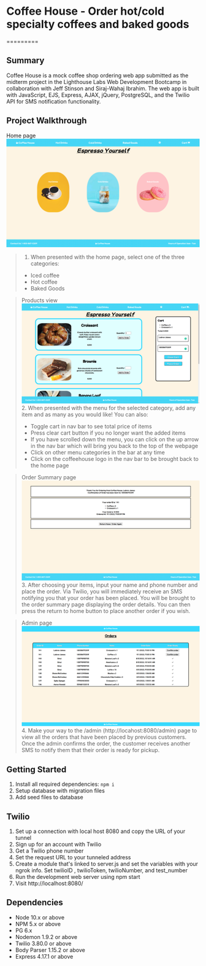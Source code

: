# Coffee House - Order hot/cold specialty coffees and baked goods
=========
## Summary
Coffee House is a mock coffee shop ordering web app submitted as the midterm project in the Lighthouse Labs Web Development Bootcamp in collaboration with Jeff Stinson and Siraj-Wahaj Ibrahim. The web app is built with JavaScript, EJS, Express, AJAX, jQuery, PostgreSQL, and the Twilio API for SMS notification functionality.

## Project Walkthrough
Home page
!["Screenshot of the home view"](https://github.com/jeandre-visser/coffeehouse/blob/master/images/Home.png)
> 1. When presented with the home page, select one of the three categories:
>  - Iced coffee
>  - Hot coffee
>  - Baked Goods

>Products view
!["Screenshot of the products view"](https://github.com/jeandre-visser/coffeehouse/blob/master/images/Products.png)
>2. When presented with the menu for the selected category, add any item and as many as you would like! You can also: 
>  - Toggle cart in nav bar to see total price of items
>  - Press clear cart button if you no longer want the added items
>  - If you have scrolled down the menu, you can click on the up arrow in the nav bar which will bring you back to the top of the webpage
>  - Click on other menu categories in the bar at any time
>  - Click on the coffeehouse logo in the nav bar to be brought back to the home page

>Order Summary page
!["Screenshot of the order view"](https://github.com/jeandre-visser/coffeehouse/blob/master/images/Order-Summary.png)
> 3. After choosing your items, input your name and phone number and place the order. Via Twilio, you will immediately receive an SMS notifying you that your order has been placed. You will be brought to the order summary page displaying the order details. You can then press the return to home button to place another order if you wish.

>Admin page
!["Screenshot of the admin view"](https://github.com/jeandre-visser/coffeehouse/blob/master/images/Admin.png)
> 4. Make your way to the /admin (http://locahost:8080/admin) page to view all the orders that have been placed by previous customers. Once the admin confirms the order, the customer receives another SMS to notify them that their order is ready for pickup.

## Getting Started

1. Install all required dependencies: `npm i`
2. Setup database with migration files
3. Add seed files to database

## Twilio
1. Set up a connection with local host 8080 and copy the URL of your tunnel
2. Sign up for an account with Twilio
3. Get a Twilio phone number
4. Set the request URL to your tunneled address
5. Create a module that's linked to server.js and set the variables with your ngrok info. Set twilioID , twilioToken, twilioNumber, and test_number
6. Run the development web server using npm start
7. Visit http://localhost:8080/


## Dependencies

- Node 10.x or above
- NPM 5.x or above
- PG 6.x
- Nodemon 1.9.2 or above
- Twilio 3.80.0 or above
- Body Parser 1.15.2 or above
- Express 4.17.1 or above
